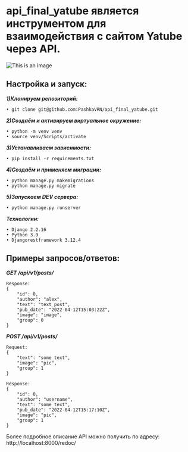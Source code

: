 # api_final_yatube является инструментом для взаимодействия с сайтом Yatube через API.

![This is an image](https://i.ytimg.com/vi/5YJ_dlM1ibc/maxresdefault.jpg)
## Настройка и запуск:

***1)Клонируем репозиторий:***
``` 
• git clone git@github.com:PashkaVRN/api_final_yatube.git
``` 

***2)Создаём и активируем виртуальное окружение:***
``` 
• python -m venv venv
• source venv/Scripts/activate
``` 

***3)Устанавливаем зависимости:***
``` 
• pip install -r requirements.txt
``` 

***4)Создаём и применяем миграции:***
``` 
• python manage.py makemigrations
• python manage.py migrate
``` 
***5)Запускаем DEV сервера:***
``` 
• python manage.py runserver
``` 
***Технологии:***
``` 
• Django 2.2.16
• Python 3.9
• Djangorestframework 3.12.4
``` 
## Примеры запросов/ответов:
***GET /api/v1/posts/***
``` 
Response:
{
    "id": 0,
    "author": "alex",
    "text": "text_post",
    "pub_date": "2022-04-12T15:03:22Z",
    "image": "image",
    "group": 0
}
``` 
***POST /api/v1/posts/***
``` 
Request:
{
    "text": "some_text",
    "image": "pic",
    "group": 1
}
``` 
``` 
Response:
{
    "id": 0,
    "author": "username",
    "text": "some_text",
    "pub_date": "2022-04-12T15:17:10Z",
    "image": "pic",
    "group": 1
}
``` 
Более подробное описание API можно получить по адресу:
http://localhost:8000/redoc/
